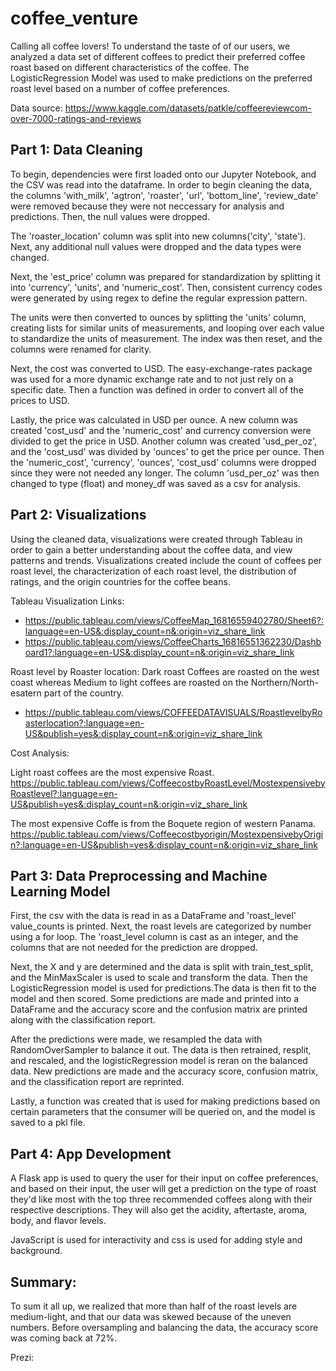 # coffee_venture

Calling all coffee lovers! To understand the taste of of our users, we analyzed a data set of different coffees to predict their preferred coffee roast based on different characteristics of the coffee. The LogisticRegression Model was used to make predictions on the preferred roast level based on a number of coffee preferences. 

Data source: https://www.kaggle.com/datasets/patkle/coffeereviewcom-over-7000-ratings-and-reviews

## Part 1: Data Cleaning

To begin, dependencies were first loaded onto our Jupyter Notebook, and the CSV was read into the dataframe. In order to begin cleaning the data, the columns 'with_milk', 'agtron', 'roaster', 'url', 'bottom_line', 'review_date' were removed because they were not neccessary for analysis and predictions. Then, the null values were dropped. 

The 'roaster_location'  column was split into new columns('city', 'state'). Next, any additional null values were dropped and the data types were changed. 

Next, the 'est_price' column was prepared for standardization by  splitting it into 'currency', 'units', and 'numeric_cost'. Then, consistent currency codes were generated by using regex to define the regular expression pattern.

The units were then converted to ounces by splitting the 'units' column, creating lists for similar units of measurements, and looping over each value to standardize the units of measurement. The index was then reset, and the columns were renamed for clarity. 

Next, the cost was converted to USD. The easy-exchange-rates package was used for a more dynamic exchange rate and to not just rely on a specific date. Then a function was defined in order to convert all of the prices to USD.

Lastly, the price was calculated in USD per ounce. A new column was created 'cost_usd' and the 'numeric_cost' and currency conversion were divided to get the price in USD. Another column was created 'usd_per_oz', and the 'cost_usd' was divided by 'ounces' to get the price per ounce. Then the 'numeric_cost', 'currency', 'ounces', 'cost_usd' columns were dropped since they were not needed any longer. The column 'usd_per_oz' was then changed to type (float) and money_df  was saved as a csv for analysis. 

## Part 2: Visualizations

Using the cleaned data, visualizations were created through Tableau in order to gain a better understanding about the coffee data, and view patterns and trends. Visualizations created include the count of coffees per roast level, the characterization of each roast level, the distribution of ratings, and the origin countries for the coffee beans. 

Tableau Visualization Links:
- https://public.tableau.com/views/CoffeeMap_16816559402780/Sheet6?:language=en-US&:display_count=n&:origin=viz_share_link
- https://public.tableau.com/views/CoffeeCharts_16816551362230/Dashboard1?:language=en-US&:display_count=n&:origin=viz_share_link

Roast level by Roaster location:
Dark roast Coffees are roasted on the west coast whereas Medium to light coffees are roasted on the Northern/North-esatern part of the country.
- https://public.tableau.com/views/COFFEEDATAVISUALS/RoastlevelbyRoasterlocation?:language=en-US&publish=yes&:display_count=n&:origin=viz_share_link

Cost Analysis:

Light roast coffees are the most expensive Roast.
https://public.tableau.com/views/CoffeecostbyRoastLevel/MostexpensivebyRoastlevel?:language=en-US&publish=yes&:display_count=n&:origin=viz_share_link

The most expensive Coffe is from the Boquete region of western Panama.
https://public.tableau.com/views/Coffeecostbyorigin/MostexpensivebyOrigin?:language=en-US&publish=yes&:display_count=n&:origin=viz_share_link

## Part 3: Data Preprocessing and Machine Learning Model

First, the csv with the data is read in as a DataFrame and 'roast_level' value_counts is printed. Next, the roast levels are categorized  by number using a for loop. The 'roast_level column is cast as an integer, and the columns that are not needed for the prediction are dropped.

Next, the X and y are determined and the data is split with train_test_split, and the MinMaxScaler is used to scale and transform the data. Then the LogisticRegression model is used for predictions.The data is then fit to the model and then scored. Some predictions are made and printed into a DataFrame and the accuracy score and the confusion matrix are printed along with the classification report. 

After the predictions were made, we resampled the data with RandomOverSampler to balance it out. The data is then retrained, resplit, and rescaled, and the logisticRegression model is reran on the balanced data. New predictions are made and the accuracy score, confusion matrix, and the classification report are reprinted. 

Lastly, a function was created that is used for making predictions based on certain parameters that the consumer will be queried on, and the model is saved to a pkl file. 

## Part 4: App Development

A Flask app is used to query the user for their input on coffee preferences, and based on their input, the user will get a prediction on the type of roast they'd like most with the top three recommended coffees along with their respective descriptions. They will also get the acidity, aftertaste, aroma, body, and flavor levels. 

JavaScript is used for interactivity and css is used for adding style and background. 

## Summary:

To sum it all up, we realized that more than half of the roast levels are medium-light, and that  our data was skewed because of the uneven numbers. Before oversampling and balancing the data, the accuracy score was coming back at 72%.

Prezi: 

